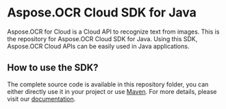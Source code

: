 # Aspose.OCR Cloud SDK for Java

Aspose.OCR for Cloud is a Cloud API to recognize text from images. This is the repository for Aspose.OCR Cloud SDK for Java. Using this SDK, Aspose.OCR Cloud APIs can be easily used in Java applications.

## How to use the SDK?

The complete source code is available in this repository folder, you can either directly use it in your project or use [Maven](http://maven.apache.org/). For more details, please visit our [documentation](http://www.aspose.com/docs/display/ocrcloud/How+to+Setup+Aspose.OCR+Cloud+SDK+for+Java).
